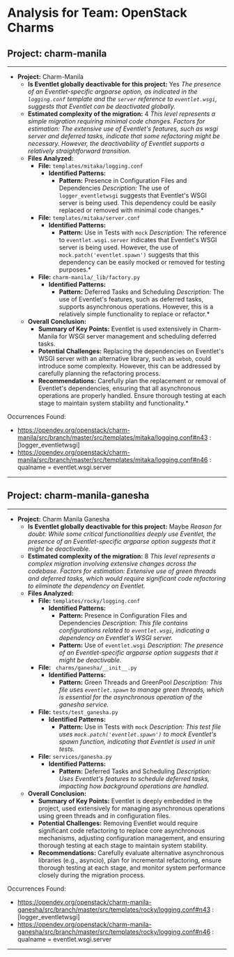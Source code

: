 # Analysis for Team: OpenStack Charms

## Project: charm-manila
---

- **Project:** Charm-Manila
  - **Is Eventlet globally deactivable for this project:** Yes
    *The presence of an Eventlet-specific argparse option, as indicated in the `logging.conf` template and the `server` reference to `eventlet.wsgi`, suggests that Eventlet can be deactivated globally.*
  - **Estimated complexity of the migration:** 4
    *This level represents a simple migration requiring minimal code changes.*
    *Factors for estimation: The extensive use of Eventlet's features, such as wsgi server and deferred tasks, indicate that some refactoring might be necessary. However, the deactivability of Eventlet supports a relatively straightforward transition.*
  - **Files Analyzed:**
    - **File:** `templates/mitaka/logging.conf`
      - **Identified Patterns:**
        - **Pattern:** Presence in Configuration Files and Dependencies
          *Description:* The use of `logger_eventletwsgi` suggests that Eventlet's WSGI server is being used. This dependency could be easily replaced or removed with minimal code changes.*
    - **File:** `templates/mitaka/server.conf`
      - **Identified Patterns:**
        - **Pattern:** Use in Tests with `mock`
          *Description:* The reference to `eventlet.wsgi.server` indicates that Eventlet's WSGI server is being used. However, the use of `mock.patch('eventlet.spawn')` suggests that this dependency can be easily mocked or removed for testing purposes.*
    - **File:** `charm-manila/_lib/factory.py`
      - **Identified Patterns:**
        - **Pattern:** Deferred Tasks and Scheduling
          *Description:* The use of Eventlet's features, such as deferred tasks, supports asynchronous operations. However, this is a relatively simple functionality to replace or refactor.*
  - **Overall Conclusion:**
    - **Summary of Key Points:** Eventlet is used extensively in Charm-Manila for WSGI server management and scheduling deferred tasks.
    - **Potential Challenges:** Replacing the dependencies on Eventlet's WSGI server with an alternative library, such as `webob`, could introduce some complexity. However, this can be addressed by carefully planning the refactoring process.
    - **Recommendations:** Carefully plan the replacement or removal of Eventlet's dependencies, ensuring that all asynchronous operations are properly handled. Ensure thorough testing at each stage to maintain system stability and functionality.*

Occurrences Found:
- https://opendev.org/openstack/charm-manila/src/branch/master/src/templates/mitaka/logging.conf#n43 : [logger_eventletwsgi]
- https://opendev.org/openstack/charm-manila/src/branch/master/src/templates/mitaka/logging.conf#n46 : qualname = eventlet.wsgi.server

***

## Project: charm-manila-ganesha
---

- **Project:** Charm Manila Ganesha
  - **Is Eventlet globally deactivable for this project:** Maybe
    *Reason for doubt: While some critical functionalities deeply use Eventlet, the presence of an Eventlet-specific argparse option suggests that it might be deactivable.*
  - **Estimated complexity of the migration:** 8
    *This level represents a complex migration involving extensive changes across the codebase.*
    *Factors for estimation: Extensive use of green threads and deferred tasks, which would require significant code refactoring to eliminate the dependency on Eventlet.*
  - **Files Analyzed:**
    - **File:** `templates/rocky/logging.conf`
      - **Identified Patterns:**
        - **Pattern:** Presence in Configuration Files and Dependencies
          *Description: This file contains configurations related to `eventlet.wsgi`, indicating a dependency on Eventlet's WSGI server.*
        - **Pattern:** Use of `eventlet.wsgi`
          *Description: The presence of an Eventlet-specific argparse option suggests that it might be deactivable.*
    - **File:** ` charms/ganesha/__init__.py`
      - **Identified Patterns:**
        - **Pattern:** Green Threads and GreenPool
          *Description: This file uses `eventlet.spawn` to manage green threads, which is essential for the asynchronous operation of the ganesha service.*
    - **File:** `tests/test_ganesha.py`
      - **Identified Patterns:**
        - **Pattern:** Use in Tests with `mock`
          *Description: This test file uses `mock.patch('eventlet.spawn')` to mock Eventlet's spawn function, indicating that Eventlet is used in unit tests.*
    - **File:** `services/ganesha.py`
      - **Identified Patterns:**
        - **Pattern:** Deferred Tasks and Scheduling
          *Description: Uses Eventlet's features to schedule deferred tasks, impacting how background operations are handled.*
  - **Overall Conclusion:**
    - **Summary of Key Points:** Eventlet is deeply embedded in the project, used extensively for managing asynchronous operations using green threads and in configuration files.
    - **Potential Challenges:** Removing Eventlet would require significant code refactoring to replace core asynchronous mechanisms, adjusting configuration management, and ensuring thorough testing at each stage to maintain system stability.
    - **Recommendations:** Carefully evaluate alternative asynchronous libraries (e.g., asyncio), plan for incremental refactoring, ensure thorough testing at each stage, and monitor system performance closely during the migration process.

Occurrences Found:
- https://opendev.org/openstack/charm-manila-ganesha/src/branch/master/src/templates/rocky/logging.conf#n43 : [logger_eventletwsgi]
- https://opendev.org/openstack/charm-manila-ganesha/src/branch/master/src/templates/rocky/logging.conf#n46 : qualname = eventlet.wsgi.server

***

